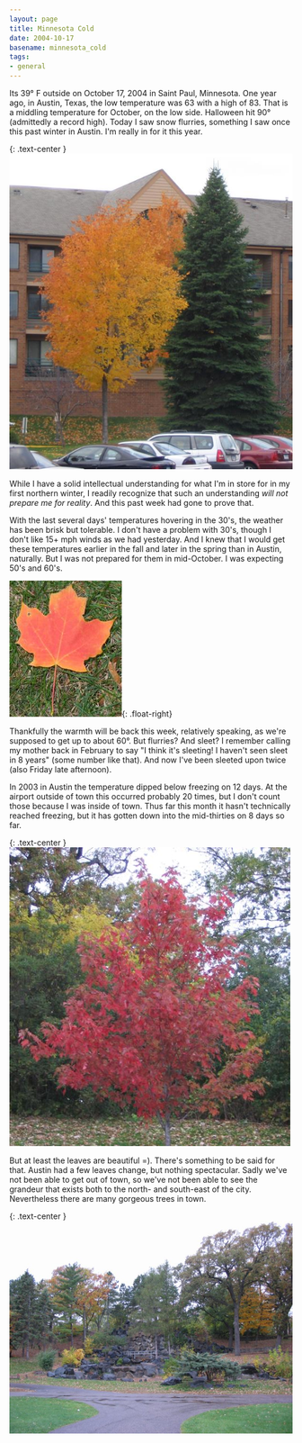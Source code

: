 ```yaml
---
layout: page
title: Minnesota Cold
date: 2004-10-17
basename: minnesota_cold
tags:
- general
---
```


Its 39&deg; F outside on October 17, 2004 in Saint Paul, Minnesota. One
year ago, in Austin, Texas, the low temperature was 63 with a high of 83.
That is a middling temperature for October, on the low side. Halloween hit
90&deg; (admittedly a record high). Today I saw snow flurries, something I
saw once this past winter in Austin. I'm really in for it this year.

<!-- truncate -->

{: .text-center }
![Silver Maple at our complex](/images/foliage1.jpg)

While I have a solid intellectual understanding for what I'm in store
for in my first northern winter, I readily recognize that such an
understanding _will not prepare me for reality_. And this past week
had gone to prove that.


With the last several days' temperatures hovering in the 30's, the
weather has been brisk but tolerable. I don't have a problem with
30's, though I don't like 15+ mph winds as we had yesterday. And I
knew that I would get these temperatures earlier in the fall and later in the
spring than in Austin, naturally. But I was not prepared for them in
mid-October. I was expecting 50's and 60's.

![Sugar Maple leaf at our complex](/images/foliage2-thumb.jpg){: .float-right}

Thankfully the warmth will be back this week, relatively speaking, as
we're supposed to get up to about 60&deg;. But flurries? And sleet? I
remember calling my mother back in February to say "I think it's
sleeting! I haven't seen sleet in 8 years" (some number like that).
And now I've been sleeted upon twice (also Friday late afternoon).

In 2003 in Austin the temperature dipped below freezing on 12 days. At the
airport outside of town this occurred probably 20 times, but I don't
count those because I was inside of town. Thus far this month it hasn't
technically reached freezing, but it has gotten down into the mid-thirties on
8 days so far.

{: .text-center }
![Red Maple at Como Park](/images/foliage3.jpg)

But at least the leaves are beautiful =). There's something to be said
for that. Austin had a few leaves change, but nothing spectacular. Sadly
we've not been able to get out of town, so we've not been able to see
the grandeur that exists both to the north- and south-east of the city.
Nevertheless there are many gorgeous trees in town.

{: .text-center }
![Hamm Memorial Waterfall at Como Park](/images/foliage4.jpg)
